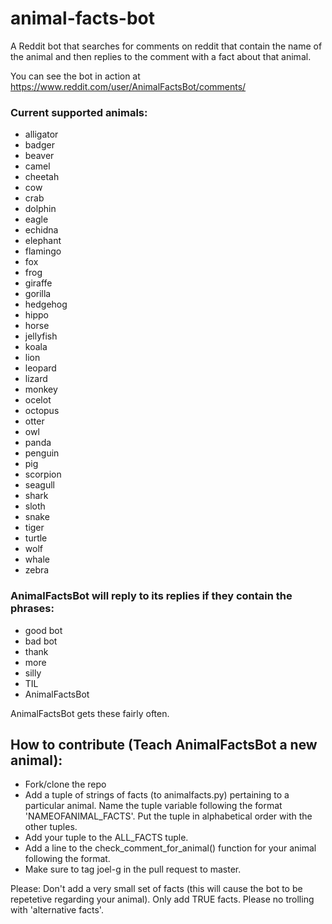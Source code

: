 # animal-facts-bot

A Reddit bot that searches for comments on reddit that contain the name of the animal and then replies to the comment with a fact about that animal.

You can see the bot in action at https://www.reddit.com/user/AnimalFactsBot/comments/

### Current supported animals:
* alligator
* badger
* beaver
* camel
* cheetah
* cow
* crab
* dolphin
* eagle
* echidna
* elephant
* flamingo
* fox
* frog
* giraffe
* gorilla
* hedgehog
* hippo
* horse
* jellyfish
* koala
* lion
* leopard
* lizard
* monkey
* ocelot
* octopus
* otter
* owl
* panda
* penguin
* pig
* scorpion
* seagull
* shark
* sloth
* snake
* tiger
* turtle
* wolf
* whale
* zebra

### AnimalFactsBot will reply to its replies if they contain the phrases:
* good bot
* bad bot
* thank
* more
* silly
* TIL
* AnimalFactsBot

AnimalFactsBot gets these fairly often.


## How to contribute (Teach AnimalFactsBot a new animal): 

* Fork/clone the repo
* Add a tuple of strings of facts (to animalfacts.py) pertaining to a particular animal. Name the tuple variable following the format 'NAMEOFANIMAL_FACTS'. Put the tuple in alphabetical order with the other tuples.
* Add your tuple to the ALL_FACTS tuple.
* Add a line to the check_comment_for_animal() function for your animal following the format.
* Make sure to tag joel-g in the pull request to master.

Please: Don't add a very small set of facts (this will cause the bot to be repetetive regarding your animal).
        Only add TRUE facts. Please no trolling with 'alternative facts'.
